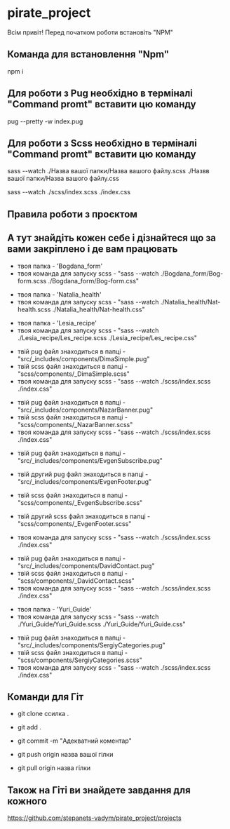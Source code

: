 # pirate_project
  Всім привіт! Перед початком роботи вcтановіть "NPM"
## Команда для встановлення "Npm"
  npm i
## Для роботи з Pug необхідно в терміналі "Command promt" вставити цю команду
  pug --pretty -w index.pug
## Для роботи з Scss необхідно в терміналі "Command promt" вставити цю команду
  <!-- *Приклад -->
  sass --watch ./Назва вашої папки/Назва вашого файлу.scss ./Назвв вашої папки/Назва вашого файлу.css
  <!-- *якраз саме цю команду порібно вписати в термінал тим хто працюэ з Pug -->
  sass --watch ./scss/index.scss ./index.css
## Правила роботи з проєктом
  <!-- ? Забороняється змінювати глобальні налаштування -->
  <!-- ? Забороняється змінювати файли які не підписані вашими ініціалами -->
  <!-- ? Обов'язково використовувати ваші ініціали(або що хочете) перед назвою класу. Приклад Class = "vad-header__wrapper" -->
  <!-- ? Увашого Wrapper має бути ще один класс - 'container' -->
  <!-- ? Для тих хто працює з Scss ваші змінні додавати у файл "_variables.scss" -->
  <!-- ? Ваші зображення кидайте у папку "assets/img" і там створюєте свою папку -->
  <!-- ? Ваші "symbol-defs.svg" кидайте у папку "assets/svg" і там створюєте свою папку -->
  <!-- ? Усім необхідно бодай десь добавити "bootstrap" елемент -->
  <!-- ? Усім необхідно бодай десь добавити "simptip" -->
## А тут знайдіть кожен себе і дізнайтеся що за вами закріплено і де вам працювать

<!-- *Богдана  -->
- твоя папка - 'Bogdana_form'
- твоя команда для запуску scss - "sass --watch ./Bogdana_form/Bog-form.scss ./Bogdana_form/Bog-form.css"

<!-- *Наташа -->
- твоя папка - 'Natalia_health'
- твоя команда для запуску scss - "sass --watch ./Natalia_health/Nat-health.scss ./Natalia_health/Nat-health.css"

<!-- *Леся -->
- твоя папка - 'Lesia_recipe'
- твоя команда для запуску scss - "sass --watch ./Lesia_recipe/Les_recipe.scss ./Lesia_recipe/Les_recipe.css"

<!-- *Діма -->
- твій pug файл знаходиться в папці - "src/_includes/components/DimaSimple.pug"
- твій scss файл знаходиться в папці - "scss/components/_DimaSimple.scss"
- твоя команда для запуску scss - "sass --watch ./scss/index.scss ./index.css"

<!-- *Назар -->
- твій pug файл знаходиться в папці - "src/_includes/components/NazarBanner.pug"
- твій scss файл знаходиться в папці - "scss/components/_NazarBanner.scss"
- твоя команда для запуску scss - "sass --watch ./scss/index.scss ./index.css"

<!-- *Женя -->
- твій pug файл знаходиться в папці - "src/_includes/components/EvgenSubscribe.pug"
- твій другий pug файл знаходиться в папці - "src/_includes/components/EvgenFooter.pug"

- твій scss файл знаходиться в папці - "scss/components/_EvgenSubscribe.scss"
- твій другий scss файл знаходиться в папці - "scss/components/_EvgenFooter.scss"

- твоя команда для запуску scss - "sass --watch ./scss/index.scss ./index.css"
  <!-- !не забудь, що окрім футера у тебе і синя секція з верху футера -->

<!-- *Давид -->
- твій pug файл знаходиться в папці - "src/_includes/components/DavidContact.pug"
- твій scss файл знаходиться в папці - "scss/components/_DavidContact.scss"
- твоя команда для запуску scss - "sass --watch ./scss/index.scss ./index.css"

<!-- *Юрій -->
- твоя папка - 'Yuri_Guide'
- твоя команда для запуску scss - "sass --watch ./Yuri_Guide/Yuri_Guide.scss ./Yuri_Guide/Yuri_Guide.css"

<!-- *Сергій -->
- твій pug файл знаходиться в папці - "src/_includes/components/SergiyCategories.pug"
- твій scss файл знаходиться в папці - "scss/components/SergiyCategories.scss"
- твоя команда для запуску scss - "sass --watch ./scss/index.scss ./index.css"

## Команди для Гіт
- git clone ссилка .

- git add .
- git commit -m "Адекватний коментар"
- git push origin назва вашої гілки


- git pull origin назва гілки

## Також на Гіті ви знайдете завдання для кожного
  https://github.com/stepanets-vadym/pirate_project/projects
